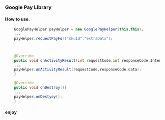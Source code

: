 ### Google Pay Library


#### How to use.

```java
	GooglePayHelper payHelper = new GooglePayHelper(this,this);
	...
	payHelper.requestPayFor("skuId","extraData");



	@Override
	public void onActivityResult(int requestCode,int responseCode,Intent data){
	...
	payHelper.onActivityResult(requestCode,responseCode,data);
	}

	@Override
	public void onDestroy(){
	...
	payHelper.onDestyoy();
	}
```

#### enjoy
